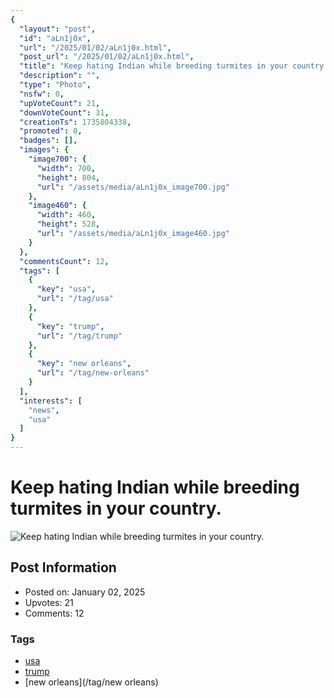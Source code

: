 ```yaml
---
{
  "layout": "post",
  "id": "aLn1j0x",
  "url": "/2025/01/02/aLn1j0x.html",
  "post_url": "/2025/01/02/aLn1j0x.html",
  "title": "Keep hating Indian while breeding turmites in your country.",
  "description": "",
  "type": "Photo",
  "nsfw": 0,
  "upVoteCount": 21,
  "downVoteCount": 31,
  "creationTs": 1735804338,
  "promoted": 0,
  "badges": [],
  "images": {
    "image700": {
      "width": 700,
      "height": 804,
      "url": "/assets/media/aLn1j0x_image700.jpg"
    },
    "image460": {
      "width": 460,
      "height": 528,
      "url": "/assets/media/aLn1j0x_image460.jpg"
    }
  },
  "commentsCount": 12,
  "tags": [
    {
      "key": "usa",
      "url": "/tag/usa"
    },
    {
      "key": "trump",
      "url": "/tag/trump"
    },
    {
      "key": "new orleans",
      "url": "/tag/new-orleans"
    }
  ],
  "interests": [
    "news",
    "usa"
  ]
}
---
```


# Keep hating Indian while breeding turmites in your country.

![Keep hating Indian while breeding turmites in your country.](/assets/media/aLn1j0x_image700.jpg)

## Post Information

- Posted on: January 02, 2025
- Upvotes: 21
- Comments: 12

### Tags

- [usa](/tag/usa)
- [trump](/tag/trump)
- [new orleans](/tag/new orleans)

